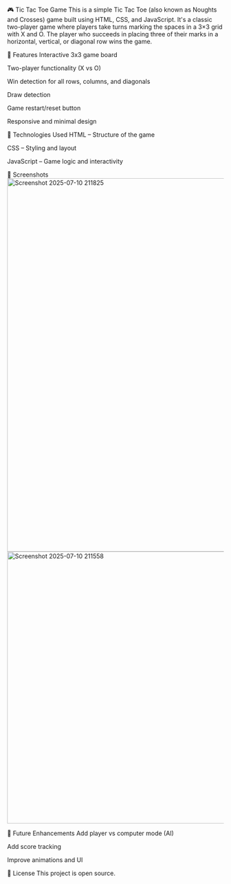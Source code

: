🎮 Tic Tac Toe Game
This is a simple Tic Tac Toe (also known as Noughts and Crosses) game built using HTML, CSS, and JavaScript. It's a classic two-player game where players take turns marking the spaces in a 3×3 grid with X and O. The player who succeeds in placing three of their marks in a horizontal, vertical, or diagonal row wins the game.

🔧 Features
Interactive 3x3 game board

Two-player functionality (X vs O)

Win detection for all rows, columns, and diagonals

Draw detection

Game restart/reset button

Responsive and minimal design

📁 Technologies Used
HTML – Structure of the game

CSS – Styling and layout

JavaScript – Game logic and interactivity

📸 Screenshots
<img width="1592" height="869" alt="Screenshot 2025-07-10 211825" src="https://github.com/user-attachments/assets/8fe79ebe-9cd6-4d2e-abff-c6238fab1f17" />
<img width="1383" height="633" alt="Screenshot 2025-07-10 211558" src="https://github.com/user-attachments/assets/e0ae0980-704d-48aa-8af0-a25d331b6758" />


📌 Future Enhancements
Add player vs computer mode (AI)

Add score tracking

Improve animations and UI

📃 License
This project is open source.
